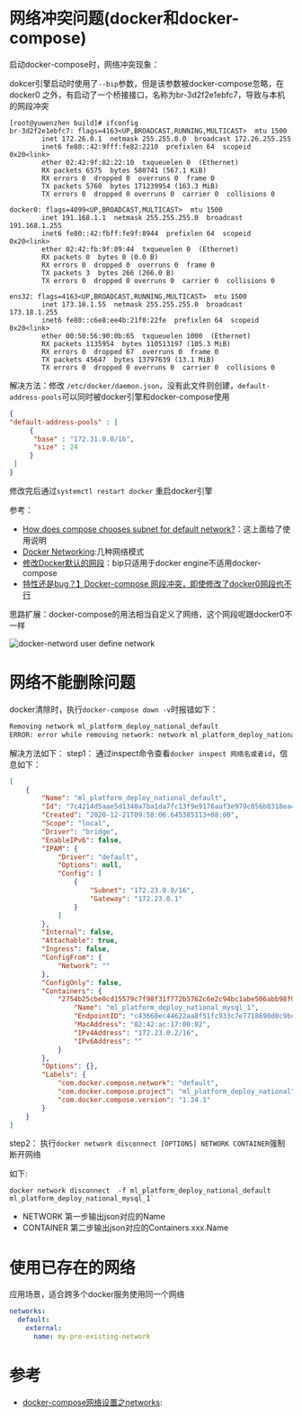 

# 网络冲突问题(docker和docker-compose)

启动docker-compose时，网络冲突现象：

dokcer引擎启动时使用了`--bip`参数，但是该参数被docker-compose忽略，在 docker0 之外，有启动了一个桥接接口，名称为br-3d2f2e1ebfc7，导致与本机的网段冲突
```
[root@yuwenzhen build]# ifconfig
br-3d2f2e1ebfc7: flags=4163<UP,BROADCAST,RUNNING,MULTICAST>  mtu 1500
        inet 172.26.0.1  netmask 255.255.0.0  broadcast 172.26.255.255
        inet6 fe80::42:9fff:fe82:2210  prefixlen 64  scopeid 0x20<link>
        ether 02:42:9f:82:22:10  txqueuelen 0  (Ethernet)
        RX packets 6575  bytes 580741 (567.1 KiB)
        RX errors 0  dropped 0  overruns 0  frame 0
        TX packets 5760  bytes 171239954 (163.3 MiB)
        TX errors 0  dropped 0 overruns 0  carrier 0  collisions 0

docker0: flags=4099<UP,BROADCAST,MULTICAST>  mtu 1500
        inet 191.168.1.1  netmask 255.255.255.0  broadcast 191.168.1.255
        inet6 fe80::42:fbff:fe9f:8944  prefixlen 64  scopeid 0x20<link>
        ether 02:42:fb:9f:89:44  txqueuelen 0  (Ethernet)
        RX packets 0  bytes 0 (0.0 B)
        RX errors 0  dropped 0  overruns 0  frame 0
        TX packets 3  bytes 266 (266.0 B)
        TX errors 0  dropped 0 overruns 0  carrier 0  collisions 0

ens32: flags=4163<UP,BROADCAST,RUNNING,MULTICAST>  mtu 1500
        inet 173.18.1.55  netmask 255.255.255.0  broadcast 173.18.1.255
        inet6 fe80::c6e8:ee4b:21f0:22fe  prefixlen 64  scopeid 0x20<link>
        ether 00:50:56:90:0b:65  txqueuelen 1000  (Ethernet)
        RX packets 1135954  bytes 110513197 (105.3 MiB)
        RX errors 0  dropped 67  overruns 0  frame 0
        TX packets 45647  bytes 13797639 (13.1 MiB)
        TX errors 0  dropped 0 overruns 0  carrier 0  collisions 0
```

解决方法：修改 `/etc/docker/daemon.json`，没有此文件则创建，`default-address-pools`可以同时被docker引擎和docker-compose使用
```json
{  
"default-address-pools" : [     
     {      
      "base" : "172.31.0.0/16",       
      "size" : 24    
     }   
 ]
}
```
修改完后通过`systemctl restart docker` 重启docker引擎

参考：

- [How does compose chooses subnet for default network?](https://github.com/docker/compose/issues/4336)：这上面给了使用说明
- [Docker Networking](https://towardsdatascience.com/docker-networking-919461b7f498):几种网络模式
- [修改Docker默认的网段](https://blog.csdn.net/eagle89/article/details/105440080)：bip只适用于docker engine不适用docker-compose
- [特性还是bug？】Docker-compose 网段冲突，即使修改了docker0网段也不行](www.xiaomaidong.com/?p=1336)


思路扩展：docker-compose的用法相当自定义了网络，这个网段呢跟docker0不一样

![docker-netword user define network](https://miro.medium.com/max/700/1*-O2YqpRXmDBP_PzSNOhyyA.png)


# 网络不能删除问题

docker清除时，执行`docker-compose down -v`时报错如下：

```bash
Removing network ml_platform_deploy_national_default
ERROR: error while removing network: network ml_platform_deploy_national_default id 7c4214d5aae5d1340a7ba1da7fc13f9e9176aaf3e979c056b8318ea420b6cf2e has active endpoints
```

解决方法如下：
step1： 通过inspect命令查看`docker inspect 网络名或者id`，信息如下：

```json
[
    {
        "Name": "ml_platform_deploy_national_default",
        "Id": "7c4214d5aae5d1340a7ba1da7fc13f9e9176aaf3e979c056b8318ea420b6cf2e",
        "Created": "2020-12-21T09:58:06.645385113+08:00",
        "Scope": "local",
        "Driver": "bridge",
        "EnableIPv6": false,
        "IPAM": {
            "Driver": "default",
            "Options": null,
            "Config": [
                {
                    "Subnet": "172.23.0.0/16",
                    "Gateway": "172.23.0.1"
                }
            ]
        },
        "Internal": false,
        "Attachable": true,
        "Ingress": false,
        "ConfigFrom": {
            "Network": ""
        },
        "ConfigOnly": false,
        "Containers": {
            "2754b25cbe0cd15579c7f98f31f772b5762c6e2c94bc1abe506abb98f9df4c72": {
                "Name": "ml_platform_deploy_national_mysql_1",
                "EndpointID": "c43660ec44622aa8f51fc933c7e7718690d0c9bc6dbc95195e83eb1f34605962",
                "MacAddress": "02:42:ac:17:00:02",
                "IPv4Address": "172.23.0.2/16",
                "IPv6Address": ""
            }
        },
        "Options": {},
        "Labels": {
            "com.docker.compose.network": "default",
            "com.docker.compose.project": "ml_platform_deploy_national",
            "com.docker.compose.version": "1.24.1"
        }
    }
]
```

step2： 执行`docker network disconnect [OPTIONS] NETWORK CONTAINER`强制断开网络

如下:
```
docker network disconnect  -f ml_platform_deploy_national_default  ml_platform_deploy_national_mysql_1`
```

- NETWORK 第一步输出json对应的Name 
- CONTAINER 第二步输出json对应的Containers.xxx.Name


# 使用已存在的网络

应用场景，适合跨多个docker服务使用同一个网络

```yml
networks:
  default:
    external:
      name: my-pre-existing-network
```

# 参考

- [docker-compose网络设置之networks](https://blog.csdn.net/Kiloveyousmile/article/details/79830810):

